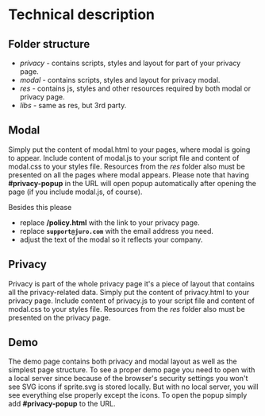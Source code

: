 # Technical description

## Folder structure

- *privacy* - contains scripts, styles and layout for part of your privacy page.
- *modal* - contains scripts, styles and layout for privacy modal.
- *res* - contains js, styles and other resources required by both modal or privacy page.
- *libs* - same as res, but 3rd party.

## Modal

Simply put the content of modal.html to your pages, where modal is going to appear. Include content of modal.js to your script file and content of modal.css to your styles file. Resources from the *res* folder also must be presented on all the pages where modal appears. Please note that having **#privacy-popup** in the URL will open popup automatically after opening the page (if you include modal.js, of course).

Besides this please
- replace **/policy.html** with the link to your privacy page.
- replace **`support@juro.com`** with the email address you need.
- adjust the text of the modal so it reflects your company.

## Privacy

Privacy is part of the whole privacy page it's a piece of layout that contains all the privacy-related data. Simply put the content of privacy.html to your privacy page. Include content of privacy.js to your script file and content of modal.css to your styles file. Resources from the *res* folder also must be presented on the privacy page.

## Demo

The demo page contains both privacy and modal layout as well as the simplest page structure. To see a proper demo page you need to open with a local server since because of the browser's security settings you won't see SVG icons if sprite.svg is stored locally. But with no local server, you will see everything else properly except the icons. To open the popup simply add **#privacy-popup** to the URL.